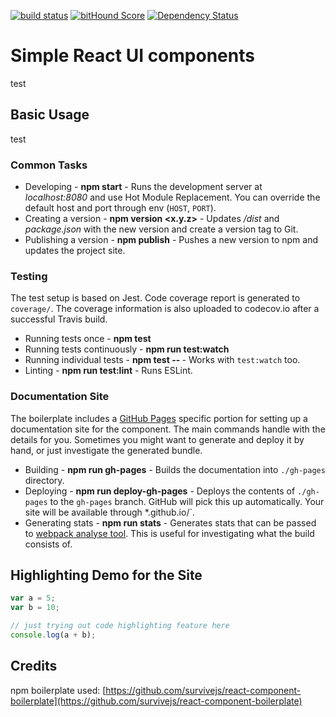 [![build status](https://secure.travis-ci.org/bnhovde/rui-components.svg)](http://travis-ci.org/bnhovde/rui-components) [![bitHound Score](https://www.bithound.io/github/bnhovde/rui-components/badges/score.svg)](https://www.bithound.io/github/bnhovde/rui-components) [![Dependency Status](https://david-dm.org/bnhovde/rui-components.svg)](https://david-dm.org/bnhovde/rui-components)

# Simple React UI components

test

## Basic Usage

test


### Common Tasks

* Developing - **npm start** - Runs the development server at *localhost:8080* and use Hot Module Replacement. You can override the default host and port through env (`HOST`, `PORT`).
* Creating a version - **npm version <x.y.z>** - Updates */dist* and *package.json* with the new version and create a version tag to Git.
* Publishing a version - **npm publish** - Pushes a new version to npm and updates the project site.

### Testing

The test setup is based on Jest. Code coverage report is generated to `coverage/`. The coverage information is also uploaded to codecov.io after a successful Travis build.

* Running tests once - **npm test**
* Running tests continuously - **npm run test:watch**
* Running individual tests - **npm test -- <pattern>** - Works with `test:watch` too.
* Linting - **npm run test:lint** - Runs ESLint.

### Documentation Site

The boilerplate includes a [GitHub Pages](https://pages.github.com/) specific portion for setting up a documentation site for the component. The main commands handle with the details for you. Sometimes you might want to generate and deploy it by hand, or just investigate the generated bundle.

* Building - **npm run gh-pages** - Builds the documentation into `./gh-pages` directory.
* Deploying - **npm run deploy-gh-pages** - Deploys the contents of `./gh-pages` to the `gh-pages` branch. GitHub will pick this up automatically. Your site will be available through *<user name>.github.io/<project name>`.
* Generating stats - **npm run stats** - Generates stats that can be passed to [webpack analyse tool](https://webpack.github.io/analyse/). This is useful for investigating what the build consists of.

## Highlighting Demo for the Site

```js
var a = 5;
var b = 10;

// just trying out code highlighting feature here
console.log(a + b);
```

## Credits
npm boilerplate used: [https://github.com/survivejs/react-component-boilerplate](https://github.com/survivejs/react-component-boilerplate)

